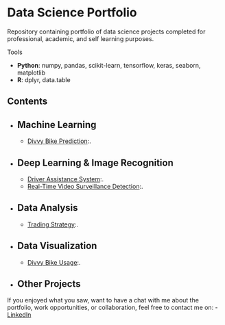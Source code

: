 # Data Science Portfolio
Repository containing portfolio of data science projects completed for professional, academic, and self learning purposes.

Tools
  - **Python**: numpy, pandas, scikit-learn, tensorflow, keras, seaborn, matplotlib
  - **R**: dplyr, data.table

## Contents
- ## Machine Learning
    - [Divvy Bike Prediction](https://github.com/ranpanguchicago/divvy_bike_prediction):.

- ## Deep Learning & Image Recognition
    - [Driver Assistance System](https://github.com/ranpanguchicago/driver_assistance_system):.
    - [Real-Time Video Surveillance Detection](https://github.com/ranpanguchicago/real_time_video_surveillance_detection):.

- ## Data Analysis
    - [Trading Strategy](https://github.com/ranpanguchicago/trading_strategy):.
    
- ## Data Visualization
    - [Divvy Bike Usage](https://github.com/ranpanguchicago/divvy_bike_usage):.
    
- ## Other Projects

If you enjoyed what you saw, want to have a chat with me about the portfolio, work opportunities, or collaboration, feel free to contact me on:
    - [LinkedIn](https://www.linkedin.com/in/pang)
